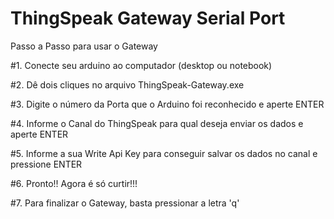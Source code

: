 # ThingSpeak Gateway Serial Port


Passo a Passo para usar o Gateway

#1. Conecte seu arduino ao computador (desktop ou notebook)
 
#2. Dê dois cliques no arquivo ThingSpeak-Gateway.exe 

#3. Digite o número da Porta que o Arduino foi reconhecido e aperte ENTER

#4. Informe o Canal do ThingSpeak para qual deseja enviar os dados e aperte ENTER

#5. Informe a sua Write Api Key para conseguir salvar os dados no canal e pressione ENTER

#6. Pronto!! Agora é só curtir!!!

#7. Para finalizar o Gateway, basta pressionar a letra 'q'

